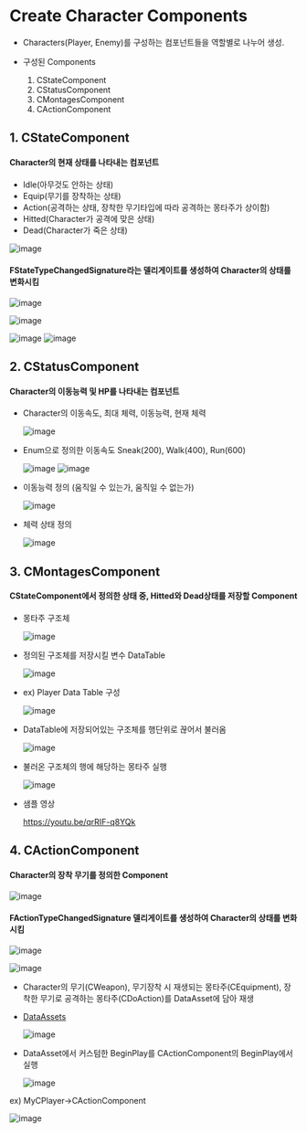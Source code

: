 # Create Character Components
- Characters(Player, Enemy)를 구성하는 컴포넌트들을 역할별로 나누어 생성.

- 구성된 Components
  1. CStateComponent
  2. CStatusComponent
  3. CMontagesComponent
  4. CActionComponent


## 1. CStateComponent

#### Character의 현재 상태를 나타내는 컴포넌트
- Idle(아무것도 안하는 상태)
- Equip(무기를 장착하는 상태)
- Action(공격하는 상태, 장착한 무기타입에 따라 공격하는 몽타주가 상이함)
- Hitted(Character가 공격에 맞은 상태)
- Dead(Character가 죽은 상태)
  
![image](https://github.com/HanYooTae/Unreal-Game-Project1/assets/41534351/ac300712-0313-4cb6-80fa-9b2c87fa7215)


#### FStateTypeChangedSignature라는 델리게이트를 생성하여 Character의 상태를 변화시킴
![image](https://github.com/HanYooTae/Unreal-Game-Project1/assets/41534351/87dfc344-52e5-4b54-b205-9bc71284b417)

![image](https://github.com/HanYooTae/Unreal-Game-Project1/assets/41534351/2e5ab983-47d8-4e3e-9009-6ba579f3a7b1)

![image](https://github.com/HanYooTae/Unreal-Game-Project1/assets/41534351/56f3a402-c60c-40be-9279-5dfa1c654e63)
![image](https://github.com/HanYooTae/Unreal-Game-Project1/assets/41534351/b3a79a0a-ba26-4206-be88-4dd1c4545d07)


## 2. CStatusComponent

#### Character의 이동능력 및 HP를 나타내는 컴포넌트

- Character의 이동속도, 최대 체력, 이동능력, 현재 체력
  
   ![image](https://github.com/HanYooTae/Unreal-Game-Project1/assets/41534351/0d8fee6a-0c62-4a61-9983-cf682cf44541)

- Enum으로 정의한 이동속도 Sneak(200), Walk(400), Run(600)
  
   ![image](https://github.com/HanYooTae/Unreal-Game-Project1/assets/41534351/418a757f-0541-4f72-8014-039c65d9b447)
   ![image](https://github.com/HanYooTae/Unreal-Game-Project1/assets/41534351/e9baf471-931a-44bd-b651-c4a5c1356b08)

- 이동능력 정의 (움직일 수 있는가, 움직일 수 없는가)
  
   ![image](https://github.com/HanYooTae/Unreal-Game-Project1/assets/41534351/a04b9bdb-0cff-4fe8-9caf-833c5d30135c)

- 체력 상태 정의
  
   ![image](https://github.com/HanYooTae/Unreal-Game-Project1/assets/41534351/80fcbf1d-c883-4615-8c28-dbe9fd609c11)



## 3. CMontagesComponent

#### CStateComponent에서 정의한 상태 중, Hitted와 Dead상태를 저장할 Component

- 몽타주 구조체
  
  ![image](https://github.com/HanYooTae/Unreal-Game-Project1/assets/41534351/1b2b247d-c0cd-4cff-9bdb-df275a8a1623)

- 정의된 구조체를 저장시킬 변수 DataTable

  ![image](https://github.com/HanYooTae/Unreal-Game-Project1/assets/41534351/06af6a18-7593-44e4-8337-126f5f08d607)


- ex) Player Data Table 구성
  
  ![image](https://github.com/HanYooTae/Unreal-Game-Project1/assets/41534351/90b4de5c-08a2-467f-abbe-6ee0b05559cf)


- DataTable에 저장되어있는 구조체를 행단위로 끊어서 불러옴

  ![image](https://github.com/HanYooTae/Unreal-Game-Project1/assets/41534351/6e522588-c9e5-48c9-90f2-6ff81ef510f6)

- 불러온 구조체의 행에 해당하는 몽타주 실행

  ![image](https://github.com/HanYooTae/Unreal-Game-Project1/assets/41534351/415e6dd8-33a1-475c-a92a-f02ab9c7e6ba)



- 샘플 영상
  
  https://youtu.be/qrRIF-q8YQk


## 4. CActionComponent

#### Character의 장착 무기를 정의한 Component

  ![image](https://github.com/HanYooTae/Unreal-Game-Project1/assets/41534351/04037d08-b212-45bc-b86f-e0582092b64b)

#### FActionTypeChangedSignature 델리게이트를 생성하여 Character의 상태를 변화시킴

  ![image](https://github.com/HanYooTae/Unreal-Game-Project1/assets/41534351/4ce5ff3c-8809-4412-84b6-d346c035626a)

  ![image](https://github.com/HanYooTae/Unreal-Game-Project1/assets/41534351/8685e901-cb1d-4031-b941-7c203db6e4de)


- Character의 무기(CWeapon), 무기장착 시 재생되는 몽타주(CEquipment), 장착한 무기로 공격하는 몽타주(CDoAction)를 DataAsset에 담아 재생

- [DataAssets](https://github.com/HanYooTae/Unreal-Game-Project1/edit/main/%ED%94%84%EB%A1%9C%EC%A0%9D%ED%8A%B8%20%EA%B0%9C%EC%9A%94/DataAssets/DataAssets.md)

  ![image](https://github.com/HanYooTae/Unreal-Game-Project1/assets/41534351/ae300c87-58d7-4f3b-9d28-2ca569665315)

- DataAsset에서 커스텀한 BeginPlay를 CActionComponent의 BeginPlay에서 실행
  
  ![image](https://github.com/HanYooTae/Unreal-Game-Project1/assets/41534351/42a08b3e-64f3-40be-bf63-85e1a533bb30)


ex) MyCPlayer->CActionComponent

  ![image](https://github.com/HanYooTae/Unreal-Game-Project1/assets/41534351/e47c6b68-40f8-4d7f-a5a0-3441dd75ebc0)
